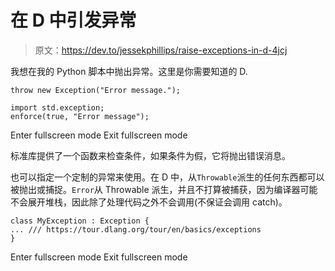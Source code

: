 # 在 D 中引发异常

> 原文：<https://dev.to/jessekphillips/raise-exceptions-in-d-4jcj>

我想在我的 Python 脚本中抛出异常。这里是你需要知道的 D.

```
throw new Exception("Error message.");

import std.exception;
enforce(true, "Error message"); 
```

Enter fullscreen mode Exit fullscreen mode

标准库提供了一个函数来检查条件，如果条件为假，它将抛出错误消息。

也可以指定一个定制的异常来使用。在 D 中，从`Throwable`派生的任何东西都可以被抛出或捕捉。`Error`从 Throwable 派生，并且不打算被捕获，因为编译器可能不会展开堆栈，因此除了处理代码之外不会调用(不保证会调用 catch)。

```
class MyException : Exception {
... /// https://tour.dlang.org/tour/en/basics/exceptions
} 
```

Enter fullscreen mode Exit fullscreen mode